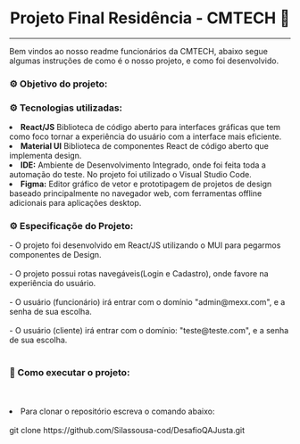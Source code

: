 <center> <h1>Projeto Final Residência - CMTECH 🚀 </h1> <hr> </center>

Bem vindos ao nosso readme funcionários da CMTECH, abaixo segue algumas instruções de como é o nosso projeto, e como foi desenvolvido.

<h3> ⚙ Objetivo do projeto: </h3> 
 
<h3> ⚙ Tecnologias utilizadas: </h3>
<li><b>React/JS</b> Biblioteca de código aberto para interfaces gráficas que tem como foco tornar a experiência do usuário com a interface mais eficiente.</li> 
<li><b>Material UI</b> Biblioteca de componentes React de código aberto que implementa design. </li>
<li><b>IDE:</b> Ambiente de Desenvolvimento Integrado, onde foi feita toda a automação do teste. No projeto foi utilizado o Visual Studio Code. </li>
<li><b>Figma:</b> Editor gráfico de vetor e prototipagem de projetos de design baseado principalmente no navegador web, com ferramentas offline adicionais para aplicações desktop. </li>

<h3> ⚙ Especificaçõe do Projeto: </h3>
- O projeto foi desenvolvido em React/JS utilizando o MUI para pegarmos componentes de Design. <br><br>
- O projeto possui rotas navegáveis(Login e Cadastro), onde favore na experiência do usuário. <br><br>
- O usuário (funcionário) irá entrar com o domínio "admin@mexx.com", e a senha de sua escolha. <br><br>
- O usuário (cliente) irá entrar com o domínio: "teste@teste.com", e a senha de sua escolha. <br><br>



<h3>🏃 Como executar o projeto:  </h3>
<br><br>
<li>Para clonar o repositório escreva o comando abaixo: </li> <br>
git clone https://github.com/Silassousa-cod/DesafioQAJusta.git
